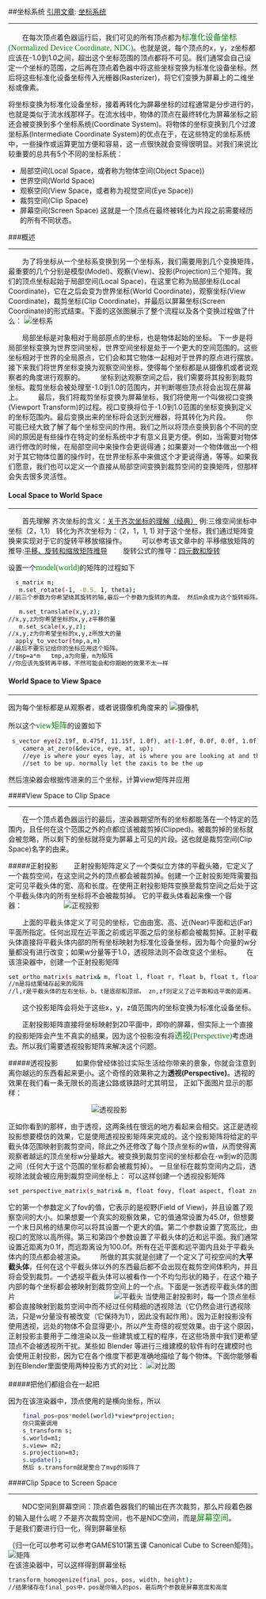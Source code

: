 ##坐标系统
<u>引用文章</u>: [<u>坐标系统</u>](https://learnopengl.com/Getting-started/Coordinate-Systems)
***
&emsp;&emsp;在每次顶点着色器运行后，我们可见的所有顶点都为<font color=#008000 size=3 face="黑体">标准化设备坐标(Normalized Device Coordinate, NDC)</font>。也就是说，每个顶点的x，y，z坐标都应该在-1.0到1.0之间，超出这个坐标范围的顶点都将不可见。我们通常会自己设定一个坐标的范围，之后再在顶点着色器中将这些坐标变换为标准化设备坐标。然后将这些标准化设备坐标传入光栅器(Rasterizer)，将它们变换为屏幕上的二维坐标或像素。

将坐标变换为标准化设备坐标，接着再转化为屏幕坐标的过程通常是分步进行的，也就是类似于流水线那样子。在流水线中，物体的顶点在最终转化为屏幕坐标之前还会被变换到多个坐标系统(Coordinate System)。将物体的坐标变换到几个过渡坐标系(Intermediate Coordinate System)的优点在于，在这些特定的坐标系统中，一些操作或运算更加方便和容易，这一点很快就会变得很明显。对我们来说比较重要的总共有5个不同的坐标系统：

- 局部空间(Local Space，或者称为物体空间(Object Space))
- 世界空间(World Space)
- 观察空间(View Space，或者称为视觉空间(Eye Space))
- 裁剪空间(Clip Space)
- 屏幕空间(Screen Space)
这就是一个顶点在最终被转化为片段之前需要经历的所有不同状态。


###概述
***
&emsp;&emsp;为了将坐标从一个坐标系变换到另一个坐标系，我们需要用到几个变换矩阵，最重要的几个分别是模型(Model)、观察(View)、投影(Projection)三个矩阵。我们的顶点坐标起始于局部空间(Local Space)，在这里它称为局部坐标(Local Coordinate)，它在之后会变为世界坐标(World Coordinate)，观察坐标(View Coordinate)，裁剪坐标(Clip Coordinate)，并最后以屏幕坐标(Screen Coordinate)的形式结束。下面的这张图展示了整个流程以及各个变换过程做了什么：
![坐标系](https://learnopengl-cn.github.io/img/01/08/coordinate_systems.png)

&emsp;&emsp;局部坐标是对象相对于局部原点的坐标，也是物体起始的坐标。
下一步是将局部坐标变换为世界空间坐标，世界空间坐标是处于一个更大的空间范围的。这些坐标相对于世界的全局原点，它们会和其它物体一起相对于世界的原点进行摆放。
接下来我们将世界坐标变换为观察空间坐标，使得每个坐标都是从摄像机或者说观察者的角度进行观察的。
&emsp;&emsp;坐标到达观察空间之后，我们需要将其投影到裁剪坐标。裁剪坐标会被处理至-1.0到1.0的范围内，并判断哪些顶点将会出现在屏幕上。
&emsp;&emsp;最后，我们将裁剪坐标变换为屏幕坐标，我们将使用一个叫做视口变换(Viewport Transform)的过程。视口变换将位于-1.0到1.0范围的坐标变换到定义的坐标范围内。最后变换出来的坐标将会送到光栅器，将其转化为片段。
&emsp;&emsp;你可能已经大致了解了每个坐标空间的作用。我们之所以将顶点变换到各个不同的空间的原因是有些操作在特定的坐标系统中才有意义且更方便。例如，当需要对物体进行修改的时候，在局部空间中来操作会更说得通；如果要对一个物体做出一个相对于其它物体位置的操作时，在世界坐标系中来做这个才更说得通，等等。如果我们愿意，我们也可以定义一个直接从局部空间变换到裁剪空间的变换矩阵，但那样会失去很多灵活性。


#### Local Space to World Space
***
&emsp;&emsp;首先理解 齐次坐标的含义：[关于齐次坐标的理解（经典）](https://blog.csdn.net/janestar/article/details/44244849)
例:三维空间坐标中 坐标（2，1,1） 转化为齐次坐标为：（2，1，1, 1)
对于这个坐标，我们通过矩阵变换来实现对于它的旋转平移放缩操作。
&emsp;&emsp;可以参考该文章中的 平移缩放矩阵的推导:[平移、旋转和缩放矩阵推导](https://blog.csdn.net/weixin_44350205/article/details/117625534)
&emsp;&emsp;旋转公式的推导：[四元数和旋转](https://zhuanlan.zhihu.com/p/78987582)

设置一个<font color=#008000 size=3 face="黑体">model(world)</font>的矩阵的过程如下
```bash
  s_matrix m;
   m.set_rotate(-1, -0.5, 1, theta);
//前三个参数为你希望绕其旋转的轴,最后一个参数为旋转的角度。 然后m会成为这个旋转矩阵。

   m.set_translate(x,y,z);
//x,y,z为你希望坐标的x,y,z平移的量
   m.set_scale(x,y,z);
//x,y,z为你希望坐标的x,y,z所放大的量
  apply_to_vector(tmp,a,m)
//最后不要忘记给你的坐标应用这个矩阵。
//tmp=a*m   tmp,a为向量，m为矩阵
//你应该先旋转再平移，不然可能会和你期盼的效果不太一样
```


#### World Space to View Space
***
  因为每个坐标都是从观察者，或者说摄像机角度来的
![摄像机](https://learnopengl-cn.github.io/img/01/09/camera_axes.png)

所以这个<font color=#008000 size=3 face="黑体">view矩阵</font>的设置如下
```bash
 s_vector eye(2.19f, 0.475f, 11.15f, 1.0f), at(-1.0f, 0.0f, 0.0f, 1.0f), up(0.0f, 0.0f, 1.0f, 1.0f);
	camera_at_zero(&device, eye, at, up);
    //eye is where your eyes lay, at is where you are looking at and the up is just a vector which is 
    //set to be up. normally let the zaxis to be the up
```
然后渲染器会根据传进来的三个坐标，计算view矩阵并应用

####View Space to Clip Space
***

&emsp;&emsp;在一个顶点着色器运行的最后，渲染器期望所有的坐标都能落在一个特定的范围内，且任何在这个范围之外的点都应该被裁剪掉(Clipped)。被裁剪掉的坐标就会被忽略，所以剩下的坐标就将变为屏幕上可见的片段。这也就是裁剪空间(Clip Space)名字的由来。

#####正射投影
&emsp;&emsp;正射投影矩阵定义了一个类似立方体的平截头箱，它定义了一个裁剪空间，在这空间之外的顶点都会被裁剪掉。创建一个正射投影矩阵需要指定可见平截头体的宽、高和长度。在使用正射投影矩阵变换至裁剪空间之后处于这个平截头体内的所有坐标将不会被裁剪掉。
它的平截头体看起来像一个容器：&emsp;&emsp;&emsp;&emsp;&emsp;&emsp;![正视投影](https://learnopengl-cn.github.io/img/01/08/orthographic_frustum.png)

&emsp;&emsp;上面的平截头体定义了可见的坐标，它由由宽、高、近(Near)平面和远(Far)平面所指定。任何出现在近平面之前或远平面之后的坐标都会被裁剪掉。正射平截头体直接将平截头体内部的所有坐标映射为标准化设备坐标，因为每个向量的w分量都没有进行改变；如果w分量等于1.0，透视除法则不会改变这个坐标。
&emsp;&emsp;在该渲染器中，创建一个正射投影矩阵
```bash
set_ortho_matrix(s_matrix& m, float l, float r, float b, float t, float zn, float zf)
//m是将结果储存起来的矩阵
//l,r是平截头体的左右坐标，b，t是底部和顶部。 zn,zf则定义了近平面和远平面的距离。
```
&emsp;&emsp;这个投影矩阵会将处于这些x，y，z值范围内的坐标变换为标准化设备坐标。

&emsp;&emsp;正射投影矩阵直接将坐标映射到2D平面中，即你的屏幕，但实际上一个直接的投影矩阵会产生不真实的结果，因为这个投影没有将<font color=#008000 size=3 face="黑体">透视(Perspective)</font>考虑进去。所以我们需要透视投影矩阵来解决这个问题。

#####透视投影
&emsp;&emsp;
如果你曾经体验过实际生活给你带来的景象，你就会注意到离你越远的东西看起来更小。这个奇怪的效果称之为**透视(Perspective)**。透视的效果在我们看一条无限长的高速公路或铁路时尤其明显，
正如下面图片显示的那样：

&emsp;&emsp;&emsp;&emsp;&emsp;&emsp;&emsp;&emsp;&emsp;&emsp;&emsp;&emsp;![透视投影](https://learnopengl-cn.github.io/img/01/08/perspective.png)

正如你看到的那样，由于透视，这两条线在很远的地方看起来会相交。这正是透视投影想要模仿的效果，它是使用透视投影矩阵来完成的。这个投影矩阵将给定的平截头体范围映射到裁剪空间，除此之外还修改了每个顶点坐标的w值，从而使得离观察者越远的顶点坐标w分量越大。被变换到裁剪空间的坐标都会在-w到w的范围之间（任何大于这个范围的坐标都会被裁剪掉）。
一旦坐标在裁剪空间内之后，透视除法就会被应用到裁剪空间坐标上：
可以这样创建一个透视投影矩阵
```bash
set_perspective_matrix(s_matrix& m, float fovy, float aspect, float zn, float zf);

```
它的第一个参数定义了fov的值，它表示的是视野(Field of View)，并且设置了观察空间的大小。如果想要一个真实的观察效果，它的值通常设置为45.0f，但想要一个末日风格的结果你可以将其设置一个更大的值。第二个参数设置了宽高比，由视口的宽除以高所得。第三和第四个参数设置了平截头体的近和远平面。我们通常设置近距离为0.1f，而远距离设为100.0f。所有在近平面和远平面内且处于平截头体内的顶点都会被渲染。
&emsp;&emsp;所做的其实就是创建了一个定义了可视空间的**大平截头体**，任何在这个平截头体以外的东西最后都不会出现在裁剪空间体积内，并且将会受到裁剪。一个透视平截头体可以被看作一个不均匀形状的箱子，在这个箱子内部的每个坐标都会被映射到裁剪空间上的一个点。下面是一张透视平截头体的图片
&emsp;&emsp;&emsp;&emsp;&emsp;&emsp;&emsp;&emsp;&emsp;&emsp;&emsp;&emsp;&emsp;&emsp;![平截头](https://learnopengl-cn.github.io/img/01/08/perspective_frustum.png)
当使用正射投影时，每一个顶点坐标都会直接映射到裁剪空间中而不经过任何精细的透视除法（它仍然会进行透视除法，只是w分量没有被改变（它保持为1），因此没有起作用）。因为正射投影没有使用透视，远处的物体不会显得更小，所以产生奇怪的视觉效果。由于这个原因，正射投影主要用于二维渲染以及一些建筑或工程的程序，在这些场景中我们更希望顶点不会被透视所干扰。某些如 Blender 等进行三维建模的软件有时在建模时也会使用正射投影，因为它在各个维度下都更准确地描绘了每个物体。下面你能够看到在Blender里面使用两种投影方式的对比：
![对比图](https://learnopengl-cn.github.io/img/01/08/perspective_orthographic.png)
<br />
<br />
#####把他们都组合在一起把

因为在该渲染器中，顶点使用的是横向坐标，所以
```bash
    final_pos=pos*model(world)*view*projection;
    你只需要调用 
    s_transform s;
    s.world=m1;
    s.view= m2;
    s.projection=m3;
    s.update();
    然后 s.transform就是整合了mvp的矩阵了

```

####Clip Space to Screen Space
***
&emsp;&emsp;NDC空间到屏幕空间：顶点着色器我们的输出在齐次裁剪，那么片段着色器的输入是什么呢？不是齐次裁剪空间，也不是NDC空间，而是<font color=#008000 size=3 face="黑体">屏幕空间</font>。
&emsp;&emsp;于是我们要进行归一化，得到屏幕坐标

（归一化可以参考可以参考GAMES101第五课 Canonical Cube to Screen矩阵)。
![矩阵](https://img-blog.csdnimg.cn/02e747d4fa784b9b8ca583706474330d.png?x-oss-process=image/watermark,type_ZHJvaWRzYW5zZmFsbGJhY2s,shadow_50,text_Q1NETiBAZG91c2hhYWFhYQ==,size_19,color_FFFFFF,t_70,g_se,x_16)
<br />
在该渲染器中，可以这样得到屏幕坐标
```bash
transform_homogenize(final_pos, pos, width, height);
//结果储存在final_pos中，pos是你输入的pos，最后两个参数是屏幕宽度和高度
```
